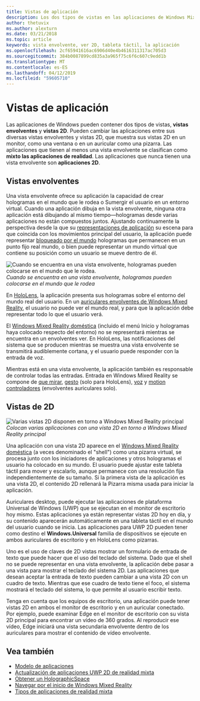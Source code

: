 ```yaml
---
title: Vistas de aplicación
description: Los dos tipos de vistas en las aplicaciones de Windows Mixed Reality son vistas envolventes y 2D.
author: thetuvix
ms.author: alexturn
ms.date: 03/21/2018
ms.topic: article
keywords: vista envolvente, ver 2D, tableta táctil, la aplicación
ms.openlocfilehash: 2cf65941616ac6906d40e4b4616311317ac705d3
ms.sourcegitcommit: 384b0087899cd835a3a965f75c6f6c607c9edd1b
ms.translationtype: MT
ms.contentlocale: es-ES
ms.lasthandoff: 04/12/2019
ms.locfileid: "59605710"
---
```

# <a name="app-views"></a>Vistas de aplicación

Las aplicaciones de Windows pueden contener dos tipos de vistas, **vistas envolventes** y **vistas 2D**. Pueden cambiar las aplicaciones entre sus diversas vistas envolventes y vistas 2D, que muestra sus vistas 2D en un monitor, como una ventana o en un auricular como una pizarra. Las aplicaciones que tienen al menos una vista envolvente se clasifican como **mixto las aplicaciones de realidad**. Las aplicaciones que nunca tienen una vista envolvente son **aplicaciones 2D**.

## <a name="immersive-views"></a>Vistas envolventes

Una vista envolvente ofrece su aplicación la capacidad de crear hologramas en el mundo que le rodea o Sumergir el usuario en un entorno virtual. Cuando una aplicación dibuja en la vista envolvente, ninguna otra aplicación está dibujando al mismo tiempo&mdash;hologramas desde varias aplicaciones no están compuestos juntos. Ajustando continuamente la perspectiva desde la que su [representaciones de aplicación](rendering.md) su escena para que coincida con los movimientos principal del usuario, la aplicación puede representar [bloqueado por el mundo](coordinate-systems.md) hologramas que permanecen en un punto fijo real mundo, o bien puede representar un mundo virtual que contiene su posición como un usuario se mueve dentro de él.

![Cuando se encuentra en una vista envolvente, hologramas pueden colocarse en el mundo que le rodea.](images/designoverview.jpg)<br>
*Cuando se encuentra en una vista envolvente, hologramas pueden colocarse en el mundo que le rodea*

En [HoloLens](hololens-hardware-details.md), la aplicación presenta sus hologramas sobre el entorno del mundo real del usuario. En un [auriculares envolventes de Windows Mixed Reality](immersive-headset-hardware-details.md), el usuario no puede ver el mundo real, y para que la aplicación debe representar todo lo que el usuario verá.

El [Windows Mixed Reality doméstica](navigating-the-windows-mixed-reality-home.md) (incluido el menú Inicio y hologramas haya colocado respecto del entorno) no se representará mientras se encuentra en un envolventes ver. En HoloLens, las notificaciones del sistema que se producen mientras se muestra una vista envolvente se transmitirá audiblemente cortana, y el usuario puede responder con la entrada de voz.

Mientras está en una vista envolvente, la aplicación también es responsable de controlar todas las entradas. Entrada en Windows Mixed Reality se compone de [que mirar](gaze.md), [gesto](gestures.md) (solo para HoloLens), [voz](voice-input.md) y [motion controladores](motion-controllers.md) (envolventes auriculares solo).

## <a name="2d-views"></a>Vistas de 2D

![Varias vistas 2D disponen en torno a Windows Mixed Reality principal](images/teleportation-640px.png)<br>
*Colocan varias aplicaciones con una vista 2D en torno a Windows Mixed Reality principal*

Una aplicación con una vista 2D aparece en el [Windows Mixed Reality doméstica](navigating-the-windows-mixed-reality-home.md) (a veces denominado el "shell") como una pizarra virtual, se procesa junto con los iniciadores de aplicaciones y otros hologramas el usuario ha colocado en su mundo. El usuario puede ajustar este tableta táctil para mover y escalarlo, aunque permanece con una resolución fija independientemente de su tamaño. Si la primera vista de la aplicación es una vista 2D, el contenido 2D rellenará la Pizarra misma usada para iniciar la aplicación.

Auriculares desktop, puede ejecutar las aplicaciones de plataforma Universal de Windows (UWP) que se ejecutan en el monitor de escritorio hoy mismo. Estas aplicaciones ya están representar vistas 2D hoy en día, y su contenido aparecerán automáticamente en una tableta táctil en el mundo del usuario cuando se inicia. Las aplicaciones para UWP 2D pueden tener como destino el **Windows.Universal** familia de dispositivos se ejecute en ambos auriculares de escritorio y en HoloLens como pizarras.

Uno es el uso de claves de 2D vistas mostrar un formulario de entrada de texto que puede hacer que el uso del teclado del sistema. Dado que el shell no se puede representar en una vista envolvente, la aplicación debe pasar a una vista para mostrar el teclado del sistema 2D. Las aplicaciones que desean aceptar la entrada de texto pueden cambiar a una vista 2D con un cuadro de texto. Mientras que ese cuadro de texto tiene el foco, el sistema mostrará el teclado del sistema, lo que permite al usuario escribir texto.

Tenga en cuenta que los equipos de escritorio, una aplicación puede tener vistas 2D en ambos el monitor de escritorio y en un auricular conectado. Por ejemplo, puede examinar Edge en el monitor de escritorio con su vista 2D principal para encontrar un vídeo de 360 grados. Al reproducir ese vídeo, Edge iniciará una vista secundaria envolvente dentro de los auriculares para mostrar el contenido de vídeo envolvente.

## <a name="see-also"></a>Vea también

* [Modelo de aplicaciones](app-model.md)
* [Actualización de aplicaciones UWP 2D de realidad mixta](building-2d-apps.md)
* [Obtener un HolographicSpace](getting-a-holographicspace.md)
* [Navegar por el inicio de Windows Mixed Reality](navigating-the-windows-mixed-reality-home.md)
* [Tipos de aplicaciones de realidad mixta](types-of-mixed-reality-apps.md)
